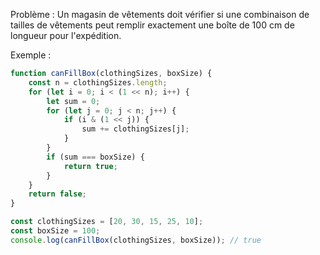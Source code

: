 Problème :
Un magasin de vêtements doit vérifier si une combinaison de tailles de vêtements peut remplir exactement une boîte de 100 cm de longueur pour l'expédition.

Exemple :

```js
function canFillBox(clothingSizes, boxSize) {
    const n = clothingSizes.length;
    for (let i = 0; i < (1 << n); i++) {
        let sum = 0;
        for (let j = 0; j < n; j++) {
            if (i & (1 << j)) {
                sum += clothingSizes[j];
            }
        }
        if (sum === boxSize) {
            return true;
        }
    }
    return false;
}

const clothingSizes = [20, 30, 15, 25, 10];
const boxSize = 100;
console.log(canFillBox(clothingSizes, boxSize)); // true
```